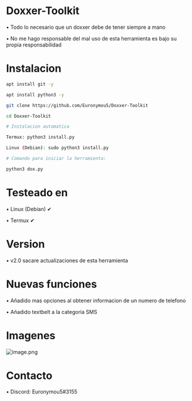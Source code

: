 # Doxxer-Toolkit
• Todo lo necesario que un doxxer debe de tener siempre a mano

• No me hago responsable del mal uso de esta herramienta es bajo su propia responsabilidad
# Instalacion
```bash
apt install git -y
```
```bash
apt install python3 -y
```
```bash
git clone https://github.com/Euronymou5/Doxxer-Toolkit
```
```bash
cd Doxxer-Toolkit
```
```bash
# Instalacion automatica

Termux: python3 install.py

Linux (Debian): sudo python3 install.py
```
```bash
# Comando para iniciar la herramienta:

python3 dox.py
```
# Testeado en
• Linux (Debian) ✔

• Termux ✔
# Version
• v2.0 sacare actualizaciones de esta herramienta

# Nuevas funciones

• Añadido mas opciones al obtener informacion de un numero de telefono

• Añadido textbelt a la categoria SMS

# Imagenes
![image.png](https://github.com/Euronymou5/Doxxer-Toolkit/blob/main/.imagenes/imagen.png?raw=true)
# Contacto
• Discord: Euronymou5#3155
